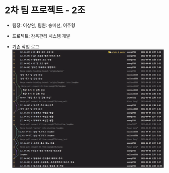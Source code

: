 # 2차 팀 프로젝트 - 2조
- 팀장: 이상완, 팀원: 송미선, 이주형

- 프로젝트: 감옥관리 시스템 개발 


- 기존 작업 로그
![기존작업로그](./src/main/resources/static/images/teamproject02_git_log.png)

